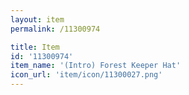 ```yaml
---
layout: item
permalink: /11300974

title: Item
id: '11300974'
item_name: '(Intro) Forest Keeper Hat'
icon_url: 'item/icon/11300027.png'
---
```

